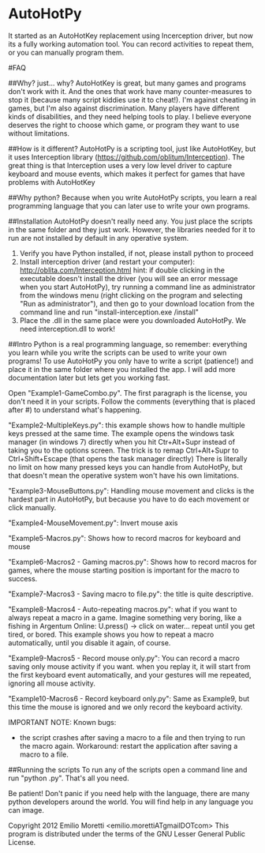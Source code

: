AutoHotPy
=========

It started as an AutoHotKey replacement using Incerception driver, but now its a fully working automation tool. You can record activities to repeat them, or you can manually program them.

#FAQ

##Why? just... why?
AutoHotKey is great, but many games and programs don't work with it. And the ones that work have many counter-measures to stop it (because many script kiddies use it to cheat!).
I'm against cheating in games, but I'm also against discrimination. Many players have different kinds of disabilities, and they need helping tools to play.
I believe everyone deserves the right to choose which game, or program they want to use without limitations.

##How is it different?
AutoHotPy is a scripting tool, just like AutoHotKey, but it uses Interception library (https://github.com/oblitum/Interception).
The great thing is that Interception uses a very low level driver to capture keyboard and mouse events, which makes it perfect for games that have problems with AutoHotKey

##Why python?
Because when you write AutoHotPy scripts, you learn a real programming language that you can later use to write your own programs.

##Installation
AutoHotPy doesn't really need any. You just place the scripts in the same folder and they just work. However, the libraries needed for it to run are not installed by default in any operative system.

1.    Verify you have Python installed, if not, please install python to proceed
2.    Install interception driver (and restart your computer): http://oblita.com/Interception.html
hint: if double clicking in the executable doesn't install the driver (you will see an error message when you start AutoHotPy), try running a command line as administrator from the windows menu (right clicking on the program and selecting "Run as administrator"), and then go to your download location from the command line and run "install-interception.exe /install"
3.    Place the .dll in the same place were you downloaded AutoHotPy. We need interception.dll to work!


##Intro
Python is a real programming language, so remember: everything you learn while you write the scripts can be used to write your own programs!
To use AutoHotPy you only have to write a script (patience!) and place it in the same folder where you installed the app.
I will add more documentation later but lets get you working fast.


Open "Example1-GameCombo.py". The first paragraph is the license, you don't need it in your scripts.
Follow the comments (everything that is placed after #) to understand what's happening.


"Example2-MultipleKeys.py": this example shows how to handle multiple keys pressed at the same time. 
The example opens the windows task manager (in windows 7) directly when you hit Ctr+Alt+Supr instead of taking you
to the options screen.
The trick is to remap Ctrl+Alt+Supr to Ctrl+Shift+Escape (that opens the task manager directly)
There is literally no limit on how many pressed keys you can handle from AutoHotPy, but that doesn't mean the operative system won't have his own limitations.


"Example3-MouseButtons.py": Handling mouse movement and clicks is the hardest part in AutoHotPy, but because you have to do each movement or click manually.

"Example4-MouseMovement.py": Invert mouse axis

"Example5-Macros.py": Shows how to record macros for keyboard and mouse

"Example6-Macros2 - Gaming macros.py": Shows how to record macros for games, where the mouse starting position is important for the macro to success.

"Example7-Macros3 - Saving macro to file.py": the title is quite descriptive.

"Example8-Macros4 - Auto-repeating macros.py": what if you want to always repeat a macro in a game.
 Imagine something very boring, like a fishing in Argentum Online: U.press() -> click on water... repeat until you get tired, or bored.
This example shows you how to repeat a macro automatically, until you disable it again, of course.

"Example9-Macros5 - Record mouse only.py": You can record a macro saving only mouse activity if you want. when you replay it, it will start from the first keyboard event automatically, and your gestures will me repeated, ignoring all mouse activity.

"Example10-Macros6 - Record keyboard only.py": Same as Example9, but this time the mouse is ignored and we only record the keyboard activity.

IMPORTANT NOTE:
Known bugs:
* the script crashes after saving a macro to a file and then trying to run the macro again. Workaround: restart the application after saving a macro to a file.

##Running the scripts
To run any of the scripts open a command line and run "python <yourscript>.py". That's all you need.

Be patient! Don't panic if you need help with the language, there are many python developers around the world.
You will find help in any language you can image.



Copyright 2012 Emilio Moretti <emilio.morettiATgmailDOTcom>
This program is distributed under the terms of the GNU Lesser General Public License.
